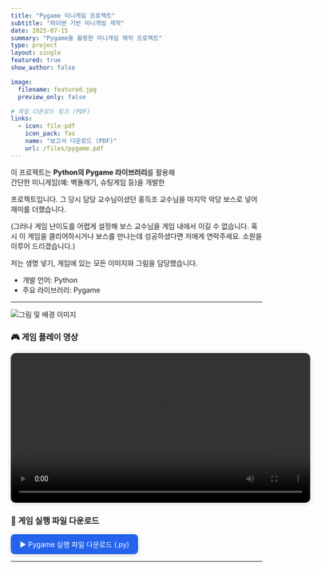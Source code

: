 ```yaml
---
title: "Pygame 미니게임 프로젝트"
subtitle: "파이썬 기반 미니게임 제작"
date: 2025-07-15
summary: "Pygame을 활용한 미니게임 제작 프로젝트"
type: project
layout: single
featured: true
show_author: false

image:
  filename: featured.jpg
  preview_only: false

# 파일 다운로드 링크 (PDF)
links:
  - icon: file-pdf
    icon_pack: fas
    name: "보고서 다운로드 (PDF)"
    url: /files/pygame.pdf
---
```

이 프로젝트는 **Python의 Pygame 라이브러리**를 활용해  
간단한 미니게임(예: 벽돌깨기, 슈팅게임 등)을 개발한 

프로젝트입니다. 그 당시 담당 교수님이셨던 홍득조 교수님을 마지막 악당 보스로 넣어 재미를 더했습니다.

(그러나 게임 난이도를 어렵게 설정해 보스 교수님을 게임 내에서 이길 수 없습니다. 혹시 이 게임을 클리어하시거나 보스를 만나는데 성공하셨다면 저에게 연락주세요. 소원을 이루어 드리겠습니다.)

저는 생명 넣기, 게임에 있는 모든 이미지와 그림을 담당했습니다.

- 개발 언어: Python  
- 주요 라이브러리: Pygame 

---

![그림 및 배경 이미지](/images/pygame.jpg)

### 🎮 게임 플레이 영상

<video controls width="600" style="border-radius:10px;box-shadow:0 2px 10px rgba(0,0,0,0.15);display:block;margin:0 auto;">
  <source src="/videos/pygame.mp4" type="video/mp4">
  브라우저가 video 태그를 지원하지 않습니다.
</video>

### 💾 게임 실행 파일 다운로드

<a href="/files/poop.py" download style="display:inline-block;padding:10px 18px;background-color:#2563eb;color:white;border-radius:8px;text-decoration:none;box-shadow:0 2px 8px rgba(0,0,0,0.15);">
  ▶ Pygame 실행 파일 다운로드 (.py)
</a>

---